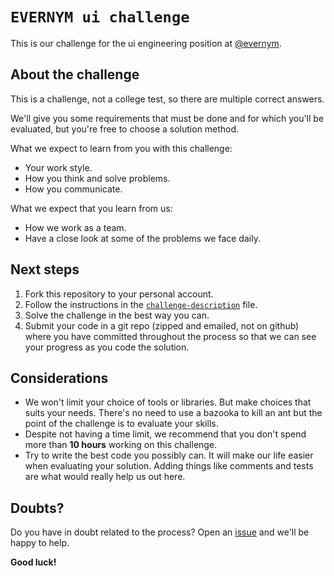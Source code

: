 # `EVERNYM ui challenge`

This is our challenge for the ui engineering position at [@evernym](https://github.com/evernym).

## About the challenge

This is a challenge, not a college test, so there are multiple correct answers.

We'll give you some requirements that must be done and for which you'll be evaluated, but you're free to choose a solution method.

What we expect to learn from you with this challenge:

- Your work style.
- How you think and solve problems.
- How you communicate.

What we expect that you learn from us:

- How we work as a team.
- Have a close look at some of the problems we face daily.

## Next steps

1. Fork this repository to your personal account.
2. Follow the instructions in the [`challenge-description`](/challenge-description.md) file.
3. Solve the challenge in the best way you can.
4. Submit your code in a git repo (zipped and emailed, not on github) where you have committed throughout the process so that we can see your progress as you code the solution.

## Considerations

- We won't limit your choice of tools or libraries. But make choices that suits your needs. There's no need to use a bazooka to kill an ant but the point of the challenge is to evaluate your skills.
- Despite not having a time limit, we recommend that you don't spend more than **10 hours** working on this challenge.
- Try to write the best code you possibly can. It will make our life easier when evaluating your solution. Adding things like comments and tests are what would really help us out here.

## Doubts?

Do you have in doubt related to the process? Open an [issue](https://github.com/evernym/ui-challenge/issues) and we'll be happy to help.

**Good luck!**
